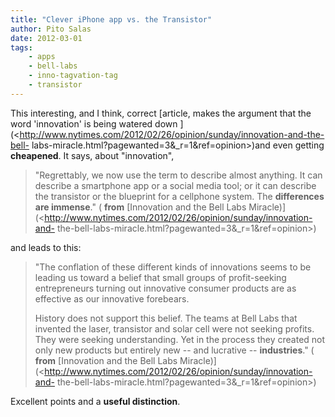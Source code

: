 ```yaml
---
title: "Clever iPhone app vs. the Transistor"
author: Pito Salas
date: 2012-03-01
tags:
    - apps
    - bell-labs
    - inno-tagvation-tag
    - transistor
---
```




This interesting, and I think, correct [article, makes the argument that the
word 'innovation' is being watered down
](<http://www.nytimes.com/2012/02/26/opinion/sunday/innovation-and-the-bell-
labs-miracle.html?pagewanted=3&_r=1&ref=opinion>)and even getting
**cheapened**. It says, about "innovation",

> "Regrettably, we now use the term to describe almost anything. It can
> describe a smartphone app or a social media tool; or it can describe the
> transistor or the blueprint for a cellphone system. The **differences are
> immense**." ( **from** [Innovation and the Bell Labs
> Miracle)](<http://www.nytimes.com/2012/02/26/opinion/sunday/innovation-and-
> the-bell-labs-miracle.html?pagewanted=3&_r=1&ref=opinion>)

and leads to this:

> "The conflation of these different kinds of innovations seems to be leading
> us toward a belief that small groups of profit-seeking entrepreneurs turning
> out innovative consumer products are as effective as our innovative
> forebears.
>
> History does not support this belief. The teams at Bell Labs that invented
> the laser, transistor and solar cell were not seeking profits. They were
> seeking understanding. Yet in the process they created not only new products
> but entirely new -- and lucrative -- **industries**." ( **from** [Innovation
> and the Bell Labs
> Miracle)](<http://www.nytimes.com/2012/02/26/opinion/sunday/innovation-and-
> the-bell-labs-miracle.html?pagewanted=3&_r=1&ref=opinion>)

Excellent points and a **useful distinction**.


